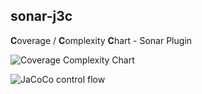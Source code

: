 ## sonar-j3c ##
**C**overage / **C**omplexity **C**hart - Sonar Plugin

![Coverage Complexity Chart](https://drive.google.com/uc?id=0B9tMA3RbZ5P_TXZaRTNUOFNybGM)

![JaCoCo control flow](https://drive.google.com/uc?id=0B9tMA3RbZ5P_YlFPdDVDTjd0OTA)



